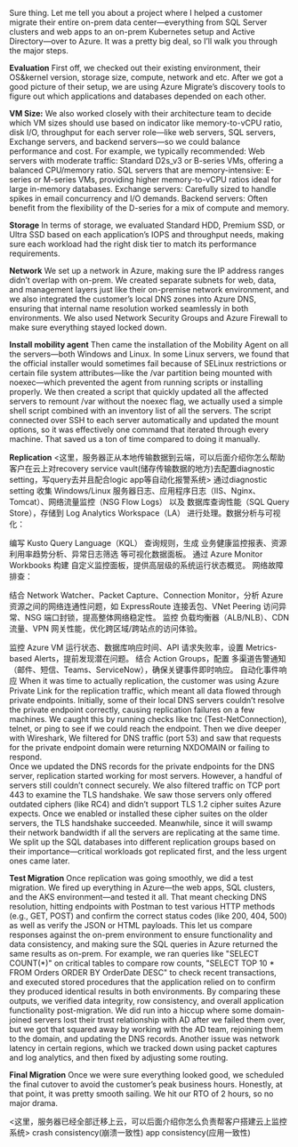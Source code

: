 Sure thing. Let me tell you about a project where I helped a customer migrate their entire on-prem data center—everything from SQL Server clusters and web apps to an on-prem Kubernetes setup and Active Directory—over to Azure. It was a pretty big deal, so I’ll walk you through the major steps.

**Evaluation**
First off, we checked out their existing environment, their OS&kernel version, storage size, compute, network and etc. 
After we got a good picture of their setup, we are using Azure Migrate’s discovery tools to figure out which applications and databases depended on each other. 

**VM Size:**
We also worked closely with their architecture team to decide which VM sizes should use based on indicator like memory-to-vCPU ratio, disk I/O, throughput for each server role—like web servers, SQL servers, Exchange servers, and backend servers—so we could balance performance and cost. 
For example, we typically recommended: Web servers with moderate traffic: Standard D2s_v3 or B-series VMs, offering a balanced CPU/memory ratio. 
SQL servers that are memory-intensive: E-series or M-series VMs, providing higher memory-to-vCPU ratios ideal for large in-memory databases. Exchange servers: Carefully sized to handle spikes in email concurrency and I/O demands. 
Backend servers: Often benefit from the flexibility of the D-series for a mix of compute and memory.

**Storage**
In terms of storage, we evaluated Standard HDD, Premium SSD, or Ultra SSD based on each application’s IOPS and throughput needs, making sure each workload had the right disk tier to match its performance requirements.
 
**Network**
We set up a network in Azure, making sure the IP address ranges didn’t overlap with on-prem. We created separate subnets for web, data, and management layers just like their on-premise network environment, 
and we also integrated the customer’s local DNS zones into Azure DNS, ensuring that internal name resolution worked seamlessly in both environments. 
We also used Network Security Groups and Azure Firewall to make sure everything stayed locked down.

**Install mobility agent**
Then came the installation of the Mobility Agent on all the servers—both Windows and Linux. 
In some Linux servers, we found that the official installer would sometimes fail because of SELinux restrictions or certain file system attributes—like the /var partition being mounted with noexec—which prevented the agent from running scripts or installing properly. 
We then created a script that quickly updated all the affected servers to remount /var without the noexec flag, we actually used a simple shell script combined with an inventory list of all the servers. 
The script connected over SSH to each server automatically and updated the mount options, so it was effectively one command that iterated through every machine. That saved us a ton of time compared to doing it manually.

**Replication**
<这里，服务器正从本地传输数据到云端，可以后面介绍你怎么帮助客户在云上对recovery service vault(储存传输数据的地方)去配置diagnostic setting，写query去并且配合logic app等自动化报警系统>
通过diagnostic setting 收集 Windows/Linux 服务器日志、应用程序日志（IIS、Nginx、Tomcat）、网络流量监控（NSG Flow Logs） 以及 数据库查询性能（SQL Query Store），存储到 Log Analytics Workspace（LA） 进行处理。数据分析与可视化：

编写 Kusto Query Language（KQL） 查询规则，生成 业务健康监控报表、资源利用率趋势分析、异常日志筛选 等可视化数据面板。 通过 Azure Monitor Workbooks 构建 自定义监控面板，提供高层级的系统运行状态概览。 网络故障排查：

结合 Network Watcher、Packet Capture、Connection Monitor，分析 Azure 资源之间的网络连通性问题，如 ExpressRoute 连接丢包、VNet Peering 访问异常、NSG 端口封锁，提高整体网络稳定性。 监控 负载均衡器（ALB/NLB）、CDN 流量、VPN 网关性能，优化跨区域/跨站点的访问体验。

监控 Azure VM 运行状态、数据库响应时间、API 请求失败率，设置 Metrics-based Alerts，提前发现潜在问题。 结合 Action Groups，配置 多渠道告警通知（邮件、短信、Teams、ServiceNow），确保关键事件即时响应。 自动化事件响应
When it was time to actually replication, the customer was using Azure Private Link for the replication traffic, which meant all data flowed through private endpoints. 
Initially, some of their local DNS servers couldn’t resolve the private endpoint correctly, causing replication failures on a few machines. 
We caught this by running checks like tnc (Test-NetConnection), telnet, or ping to see if we could reach the endpoint. 
Then we dive deeper with Wireshark,  We filtered for DNS traffic (port 53) and saw that requests for the private endpoint domain were returning NXDOMAIN or failing to respond.  
Once we updated the DNS records for the private endpoints for the DNS server, replication started working for most servers.
However, a handful of servers still couldn’t connect securely. We also filtered traffic on TCP port 443 to examine the TLS handshake. 
We saw those servers only offered outdated ciphers (like RC4) and didn’t support TLS 1.2 cipher suites Azure expects. Once we enabled or installed these cipher suites on the older servers, the TLS handshake succeeded.
Meanwhile, since it will swamp their network bandwidth if all the servers are replicating at the same time. 
We split up the SQL databases into different replication groups based on their importance—critical workloads got replicated first, and the less urgent ones came later.

**Test Migration**
Once replication was going smoothly, we did a test migration. We fired up everything in Azure—the web apps, SQL clusters, and the AKS environment—and tested it all. 
That meant checking DNS resolution, hitting endpoints with Postman to test various HTTP methods (e.g., GET, POST) and confirm the correct status codes (like 200, 404, 500) as well as verify the JSON or HTML payloads. 
This let us compare responses against the on-prem environment to ensure functionality and data consistency, and making sure the SQL queries in Azure returned the same results as on-prem. 
For example, we ran queries like "SELECT COUNT(*)" on critical tables to compare row counts, "SELECT TOP 10 * FROM Orders ORDER BY OrderDate DESC" to check recent transactions, and executed stored procedures that the application relied on to confirm they produced identical results in both environments. 
By comparing these outputs, we verified data integrity, row consistency, and overall application functionality post-migration.
We did run into a hiccup where some domain-joined servers lost their trust relationship with AD after we failed them over, but we got that squared away by working with the AD team, rejoining them to the domain, and updating the DNS records. 
Another issue was network latency in certain regions, which we tracked down using packet captures and log analytics, and then fixed by adjusting some routing.

**Final Migration**
Once we were sure everything looked good, we scheduled the final cutover to avoid the customer’s peak business hours. Honestly, at that point, it was pretty smooth sailing. We hit our RTO of 2 hours, so no major drama.
 
<这里，服务器已经全部迁移上云，可以后面介绍你怎么负责帮客户搭建云上监控系统>
crash consistency(崩溃一致性)
app consistency(应用一致性)

